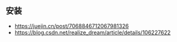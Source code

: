 ## 安装
- https://juejin.cn/post/7068846712067981326
- https://blog.csdn.net/realize_dream/article/details/106227622
